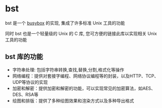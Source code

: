 # bst

bst 是一个 [busybox](https://busybox.net/) 的实现, 集成了许多标准 Unix 工具的功能

同时 bst 也是一个轻量级的 Unix 的 C 库, 您可方便的链接此库以实现相关 Unix 工具的功能

## bst 库的功能

- 字符串处理: 包括字符串转换,查找,替换,分割,格式化等操作
- 网络编程：提供对套接字编程、网络协议编程等的封装，以及HTTP、TCP、UDP等协议的实现
- 加密和解密：提供加密和解密的功能，可以实现常见的加密算法，如AES、DES、RSA等
- 绘图和排版：提供了多种绘图效果和渲染方式以及多种导出格式